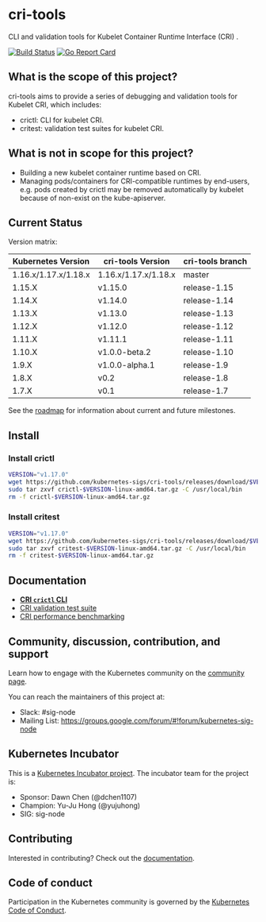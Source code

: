 # cri-tools

CLI and validation tools for Kubelet Container Runtime Interface (CRI) .

[![Build Status](https://travis-ci.org/kubernetes-sigs/cri-tools.svg?branch=master)](https://travis-ci.org/kubernetes-sigs/cri-tools)
[![Go Report Card](https://goreportcard.com/badge/github.com/kubernetes-sigs/cri-tools)](https://goreportcard.com/report/github.com/kubernetes-sigs/cri-tools)

## What is the scope of this project?

cri-tools aims to provide a series of debugging and validation tools for Kubelet CRI, which includes:

- crictl: CLI for kubelet CRI.
- critest: validation test suites for kubelet CRI.

## What is not in scope for this project?

- Building a new kubelet container runtime based on CRI.
- Managing pods/containers for CRI-compatible runtimes by end-users, e.g. pods created by crictl may be removed automatically by kubelet because of non-exist on the kube-apiserver.

## Current Status

Version matrix:

| Kubernetes Version   | cri-tools Version   | cri-tools branch |
| -------------------- | ------------------- | ---------------- |
| 1.16.x/1.17.x/1.18.x | 1.16.x/1.17.x/1.18.x| master           |
| 1.15.X               | v1.15.0             | release-1.15     |
| 1.14.X               | v1.14.0             | release-1.14     |
| 1.13.X               | v1.13.0             | release-1.13     |
| 1.12.X               | v1.12.0             | release-1.12     |
| 1.11.X               | v1.11.1             | release-1.11     |
| 1.10.X               | v1.0.0-beta.2       | release-1.10     |
| 1.9.X                | v1.0.0-alpha.1      | release-1.9      |
| 1.8.X                | v0.2                | release-1.8      |
| 1.7.X                | v0.1                | release-1.7      |

See the [roadmap](docs/roadmap.md) for information about current and future milestones.

## Install

### Install crictl

```sh
VERSION="v1.17.0"
wget https://github.com/kubernetes-sigs/cri-tools/releases/download/$VERSION/crictl-$VERSION-linux-amd64.tar.gz
sudo tar zxvf crictl-$VERSION-linux-amd64.tar.gz -C /usr/local/bin
rm -f crictl-$VERSION-linux-amd64.tar.gz
```

### Install critest

```sh
VERSION="v1.17.0"
wget https://github.com/kubernetes-sigs/cri-tools/releases/download/$VERSION/critest-$VERSION-linux-amd64.tar.gz
sudo tar zxvf critest-$VERSION-linux-amd64.tar.gz -C /usr/local/bin
rm -f critest-$VERSION-linux-amd64.tar.gz
```

## Documentation

- **[CRI `crictl` CLI](docs/crictl.md)**
- [CRI validation test suite](docs/validation.md)
- [CRI performance benchmarking](docs/benchmark.md)

## Community, discussion, contribution, and support

Learn how to engage with the Kubernetes community on the [community page](http://kubernetes.io/community/).

You can reach the maintainers of this project at:

- Slack: #sig-node
- Mailing List: <https://groups.google.com/forum/#!forum/kubernetes-sig-node>

## Kubernetes Incubator

This is a [Kubernetes Incubator project](https://github.com/kubernetes/community/blob/master/incubator.md). The incubator team for the project is:

- Sponsor: Dawn Chen (@dchen1107)
- Champion: Yu-Ju Hong (@yujuhong)
- SIG: sig-node

## Contributing

Interested in contributing? Check out the [documentation](CONTRIBUTING.md).

## Code of conduct

Participation in the Kubernetes community is governed by the [Kubernetes Code of Conduct](code-of-conduct.md).
